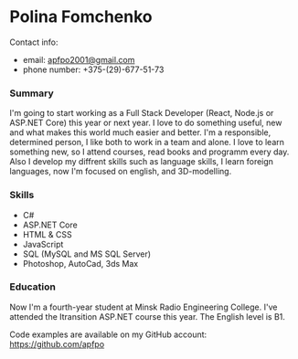 # Polina Fomchenko

Contact info: 
- email: apfpo2001@gmail.com
- phone number: +375-(29)-677-51-73

### Summary
I'm going to start working as a Full Stack Developer (React, Node.js or ASP.NET Core) this year or next year. I love to do something useful, new and what makes this world much easier and better. I'm a responsible, determined person, I like both to work in a team and alone. I love to learn something new, so I attend courses, read books and programm every day. Also I develop my diffrent skills such as language skills, I learn foreign languages, now I'm focused on english, and 3D-modelling.

### Skills
- C#
- ASP.NET Core
- HTML & CSS
- JavaScript 
- SQL (MySQL and MS SQL Server)
- Photoshop, AutoCad, 3ds Max


### Education
Now I'm a fourth-year student at Minsk Radio Engineering College. I've attended the Itransition ASP.NET course this year. The English level is B1.

Code examples are available on my GitHub account: https://github.com/apfpo

